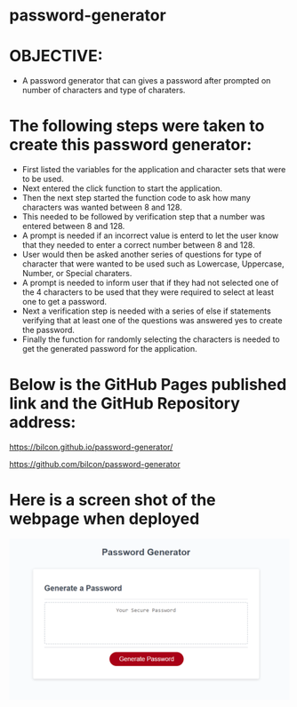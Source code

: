 # password-generator
# OBJECTIVE:
* A password generator that can gives a password after prompted on number of characters and type of charaters.
# The following steps were taken to create this password generator:
* First listed the variables for the application and character sets that were to be used.
* Next entered the click function to start the application.
* Then the next step started the function code to ask how many characters was wanted between 8 and 128.
* This needed to be followed by verification step that a number was entered between 8 and 128.
* A prompt is needed if an incorrect value is enterd to let the user know that they needed to enter a correct number between 8 and 128.
* User would then be asked another series of questions for type of character that were wanted to be used such as Lowercase, Uppercase, Number, or Special charaters.
* A prompt is needed to inform user that if they had not selected one of the 4 characters to be used that they were required to select at least one to get a password. 
* Next a verification step is needed with a series of else if statements verifying that at least one of the questions was answered yes to create the password.
* Finally the function for randomly selecting the characters is needed to get the generated password for the application.

# Below is the GitHub Pages published link and the GitHub Repository address:

https://bilcon.github.io/password-generator/

https://github.com/bilcon/password-generator

# Here is a screen shot of the webpage when deployed

![](2021-10-10-11-11-57.png)
